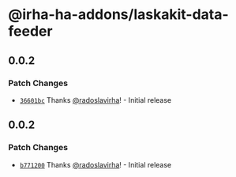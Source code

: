 # @irha-ha-addons/laskakit-data-feeder

## 0.0.2

### Patch Changes

- [`36601bc`](https://github.com/radoslavirha/ha-addons/commit/36601bc74d460f5feb993173e332672d60c7a14f) Thanks [@radoslavirha](https://github.com/radoslavirha)! - Initial release

## 0.0.2

### Patch Changes

- [`b771200`](https://github.com/radoslavirha/ha-addons/commit/b771200f366bfdcdddabd85830bb43af71667354) Thanks [@radoslavirha](https://github.com/radoslavirha)! - Initial release
